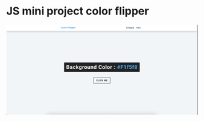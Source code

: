 # JS mini project color flipper

![Color Flipper](https://github.com/srishti-maurya/JS_mini_proj_1_color_flipper/blob/main/UI.png)
